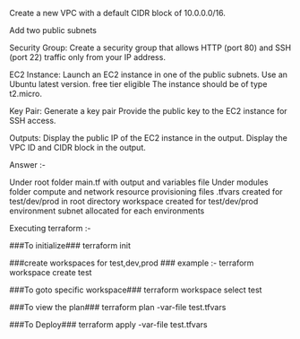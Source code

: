 Create a new VPC with a default CIDR block of 10.0.0.0/16.

Add two public subnets

Security Group: Create a security group that allows HTTP (port 80) and SSH (port 22) traffic only from your IP address.

EC2 Instance: Launch an EC2 instance in one of the public subnets. Use an Ubuntu latest version. free tier eligible The instance should be of type t2.micro.

Key Pair: Generate a key pair Provide the public key to the EC2 instance for SSH access.

Outputs: Display the public IP of the EC2 instance in the output. Display the VPC ID and CIDR block in the output.

  Answer :-

  Under root folder main.tf with output and variables file
  Under modules folder compute and network resource provisioning files
  .tfvars created for test/dev/prod in root directory
  workspace created for test/dev/prod environment
  subnet allocated for each environments

  Executing terraform :-

  ###To initialize###
  terraform init
  
  ###create workspaces for test,dev,prod ###
  example :- terraform workspace create test 
  
  ###To goto specific workspace###
  terraform workspace select test
        
  ###To view the plan###
  terraform plan -var-file test.tfvars 
  
  ###To Deploy###
  terraform apply -var-file test.tfvars 
